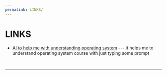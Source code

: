 ```yaml
---
permalink: LINKS/
---
```


# LINKS

* [AI to help me with understanding operating system](https://chat.openai.com/) --- 
It helps me to understand operating system course with just typing some prompt
<br>
<hr>
